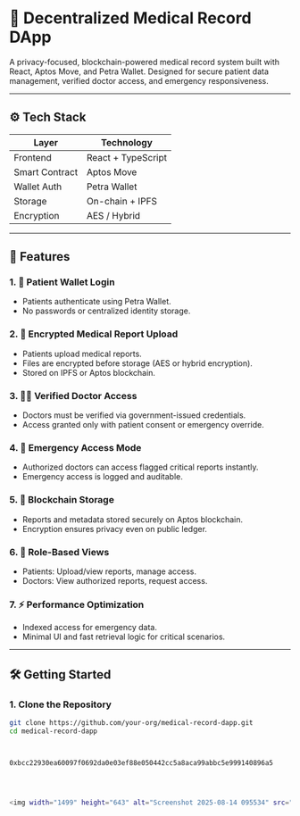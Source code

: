# 🏥 Decentralized Medical Record DApp

A privacy-focused, blockchain-powered medical record system built with React, Aptos Move, and Petra Wallet. Designed for secure patient data management, verified doctor access, and emergency responsiveness.

---

## ⚙️ Tech Stack

| Layer         | Technology         |
|---------------|--------------------|
| Frontend      | React + TypeScript |
| Smart Contract| Aptos Move         |
| Wallet Auth   | Petra Wallet       |
| Storage       | On-chain + IPFS    |
| Encryption    | AES / Hybrid       |

---

## 🚀 Features

### 1. 🔐 Patient Wallet Login
- Patients authenticate using Petra Wallet.
- No passwords or centralized identity storage.

### 2. 📄 Encrypted Medical Report Upload
- Patients upload medical reports.
- Files are encrypted before storage (AES or hybrid encryption).
- Stored on IPFS or Aptos blockchain.

### 3. 🧑‍⚕️ Verified Doctor Access
- Doctors must be verified via government-issued credentials.
- Access granted only with patient consent or emergency override.

### 4. 🚨 Emergency Access Mode
- Authorized doctors can access flagged critical reports instantly.
- Emergency access is logged and auditable.

### 5. 🧱 Blockchain Storage
- Reports and metadata stored securely on Aptos blockchain.
- Encryption ensures privacy even on public ledger.

### 6. 👥 Role-Based Views
- Patients: Upload/view reports, manage access.
- Doctors: View authorized reports, request access.

### 7. ⚡ Performance Optimization
- Indexed access for emergency data.
- Minimal UI and fast retrieval logic for critical scenarios.

---

## 🛠️ Getting Started

### 1. Clone the Repository

```bash
git clone https://github.com/your-org/medical-record-dapp.git
cd medical-record-dapp



0xbcc22930ea60097f0692da0e03ef88e050442cc5a8aca99abbc5e999140896a5




<img width="1499" height="643" alt="Screenshot 2025-08-14 095534" src="https://github.com/user-attachments/assets/a40ad76c-3606-4b40-829b-e79f9c3c6e94" />



